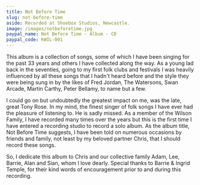 ```yaml
---
title: Not Before Time
slug: not-before-time
aside: Recorded at Shoebox Studios, Newcastle.
image: /images/notbeforetime.jpg
paypal_name: Not Before Time - Album - CD
paypal_code: KWIL-001
---
```

This album is a collection of songs, some of which I have been singing for the past
33 years and others I have collected along the way. As a young lad back in the seventies,
going to my first folk clubs and festivals I was heavily influenced by all these songs
that I hadn't heard before and the style they were being sung in by the likes of Fred
Jordan, The Watersons, Swan Arcade, Martin Carthy, Peter Bellamy, to name but a few.

I could go on but undoubtedly the greatest impact on me, was the late, great Tony Rose. In my
mind, the finest singer of folk songs I have ever had the pleasure of listening to. He is sadly
missed. As a member of the Wilson Family, I have recorded many times over the years but this is
the first time I have entered a recording studio to record a solo album. As the album title, Not
Before Time suggests, I have been told on numerous occasions by friends and family, not least by
my beloved partner Chris, that I should record these songs.

So, I dedicate this album to Chris and our collective family Adam, Lee, Barrie, Alan and Sian,
whom I love dearly. Special thanks to Barrie & Ingrid Temple, for their kind words of encouragement
prior to and during this recording.
